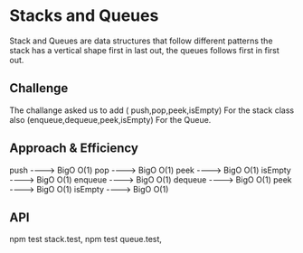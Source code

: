 # Stacks and Queues
Stack and Queues are data structures that follow different patterns 
the stack has a vertical shape first in last out, the queues follows first in first out.
## Challenge
The challange asked us to add ( push,pop,peek,isEmpty) For the stack class also (enqueue,dequeue,peek,isEmpty) For the Queue.

## Approach & Efficiency
push ----> BigO O(1) 
pop ----> BigO O(1) 
peek ----> BigO O(1) 
isEmpty ----> BigO O(1) 
enqueue ----> BigO O(1) 
dequeue ----> BigO O(1) 
peek ----> BigO O(1) 
isEmpty ----> BigO O(1) 


## API
npm test stack.test,
npm test queue.test,